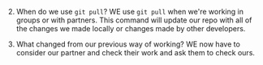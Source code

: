 2. When do we use `git pull`?
 WE use `git pull` when we're working in groups or with partners. This command will update our repo with all of the changes we made locally or changes made by other developers.

 4. What changed from our previous way of working?
 WE now have to consider our partner and check their work and ask them to check ours.